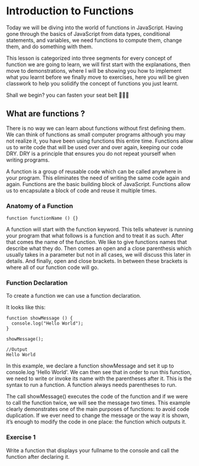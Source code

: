 # Introduction to Functions 

Today we will be diving into the world of functions in JavaScript. Having gone through the basics of JavaScript from data types, conditional statements, and variables, we need functions to compute them, change them, and do something with them. 

This lesson is categorized into three segments for every concept of function we are going to learn, we will first start with the explanations, then move to demonstrations, where I will be showing you how to implement what you learnt before we finally move to exercises, here you will be given classwork to help you solidify the concept of functions you just learnt.
  
 Shall we begin? you can fasten your seat belt 🚀🚀🚀

## What are functions ?
There is no way we can learn about functions without first defining them. We can think of functions as small computer programs although you may not realize it, you have been using functions this entire time. Functions allow us to write code that will be used over and over again, keeping our code DRY. 
DRY is a principle that ensures you do not repeat yourself when writing programs.

A function is a group of reusable code which can be called anywhere in your program. This eliminates the need of writing the same code again and again. Functions are the 
basic building block of JavaScript. Functions allow us to encapsulate a block of code and reuse it multiple times.

### Anatomy of a Function
```
function functionName () {}

```
A function will start with the function keyword. This tells whatever is running your program that what follows is a function and to treat it as such. 
After that comes the name of the function. We like to give functions names that describe what they do. Then comes an open and a close parenthesis which usually takes in a parameter but not in all cases, we will discuss this later in details. And finally, open and close brackets. In between these brackets is where all of our function code will go.

### Function Declaration 
To create a function we can use a function declaration.

It looks like this:
```
function showMessage () {
  console.log("Hello World");
}

showMessage();

//Output
Hello World
```
In this example, we declare a function showMessage and set it up to console.log 'Hello World'. We can then see that in order to run this function, we need to write or invoke its name with the parentheses after it. This is the syntax to run a function. A function always needs parentheses to run.

The call showMessage() executes the code of the function and if we were to call the function twice, we will see the message two times.
This example clearly demonstrates one of the main purposes of functions: to avoid code duplication. If we ever need to change the message or the way it is shown, it’s enough to modify the code in one place: the function which outputs it.

### Exercise 1
Write a function that displays your fullname to the console and call the function after declaring it.




